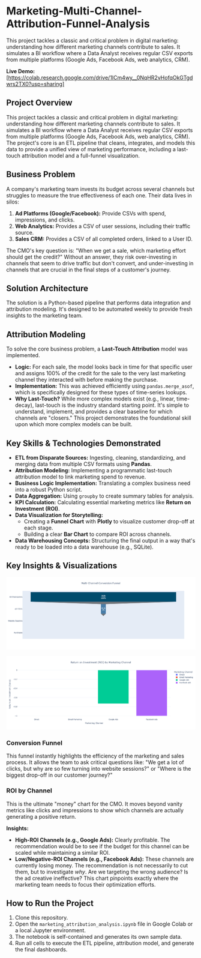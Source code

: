 # Marketing-Multi-Channel-Attribution-Funnel-Analysis
This project tackles a classic and critical problem in digital marketing: understanding how different marketing channels contribute to sales. It simulates a BI workflow where a Data Analyst receives regular CSV exports from multiple platforms (Google Ads, Facebook Ads, web analytics, CRM).

**Live Demo:** [https://colab.research.google.com/drive/1ICm4wy__0NqHR2vHofqOkGTgdwrs2TX0?usp=sharing]

## Project Overview

This project tackles a classic and critical problem in digital marketing: understanding how different marketing channels contribute to sales. It simulates a BI workflow where a Data Analyst receives regular CSV exports from multiple platforms (Google Ads, Facebook Ads, web analytics, CRM). The project's core is an ETL pipeline that cleans, integrates, and models this data to provide a unified view of marketing performance, including a last-touch attribution model and a full-funnel visualization.

## Business Problem

A company's marketing team invests its budget across several channels but struggles to measure the true effectiveness of each one. Their data lives in silos:
1.  **Ad Platforms (Google/Facebook):** Provide CSVs with spend, impressions, and clicks.
2.  **Web Analytics:** Provides a CSV of user sessions, including their traffic source.
3.  **Sales CRM:** Provides a CSV of all completed orders, linked to a User ID.

The CMO's key question is: "When we get a sale, which marketing effort should get the credit?" Without an answer, they risk over-investing in channels that seem to drive traffic but don't convert, and under-investing in channels that are crucial in the final steps of a customer's journey.

## Solution Architecture

The solution is a Python-based pipeline that performs data integration and attribution modeling. It's designed to be automated weekly to provide fresh insights to the marketing team.


## Attribution Modeling

To solve the core business problem, a **Last-Touch Attribution** model was implemented.

*   **Logic:** For each sale, the model looks back in time for that specific user and assigns 100% of the credit for the sale to the very last marketing channel they interacted with before making the purchase.
*   **Implementation:** This was achieved efficiently using `pandas.merge_asof`, which is specifically designed for these types of time-series lookups.
*   **Why Last-Touch?** While more complex models exist (e.g., linear, time-decay), last-touch is the industry standard starting point. It's simple to understand, implement, and provides a clear baseline for which channels are "closers." This project demonstrates the foundational skill upon which more complex models can be built.

## Key Skills & Technologies Demonstrated

*   **ETL from Disparate Sources:** Ingesting, cleaning, standardizing, and merging data from multiple CSV formats using **Pandas**.
*   **Attribution Modeling:** Implementing a programmatic last-touch attribution model to link marketing spend to revenue.
*   **Business Logic Implementation:** Translating a complex business need into a robust Python script.
*   **Data Aggregation:** Using `groupby` to create summary tables for analysis.
*   **KPI Calculation:** Calculating essential marketing metrics like **Return on Investment (ROI)**.
*   **Data Visualization for Storytelling:**
    *   Creating a **Funnel Chart** with **Plotly** to visualize customer drop-off at each stage.
    *   Building a clear **Bar Chart** to compare ROI across channels.
*   **Data Warehousing Concepts:** Structuring the final output in a way that's ready to be loaded into a data warehouse (e.g., SQLite).

## Key Insights & Visualizations
![Key Insights & Visualizations](snapshotsPloty/Plot1.png)

![Key Insights & Visualizations](snapshotsPloty/Plot2.png)

### Conversion Funnel

 <!-- Replace with a screenshot of your funnel chart -->

This funnel instantly highlights the efficiency of the marketing and sales process. It allows the team to ask critical questions like: "We get a lot of clicks, but why are so few turning into website sessions?" or "Where is the biggest drop-off in our customer journey?"

### ROI by Channel

 <!-- Replace with a screenshot of your ROI bar chart -->

This is the ultimate "money" chart for the CMO. It moves beyond vanity metrics like clicks and impressions to show which channels are actually generating a positive return.

**Insights:**

*   **High-ROI Channels (e.g., Google Ads):** Clearly profitable. The recommendation would be to see if the budget for this channel can be scaled while maintaining a similar ROI.
*   **Low/Negative-ROI Channels (e.g., Facebook Ads):** These channels are currently losing money. The recommendation is not necessarily to cut them, but to investigate *why*. Are we targeting the wrong audience? Is the ad creative ineffective? This chart pinpoints exactly where the marketing team needs to focus their optimization efforts.

## How to Run the Project

1.  Clone this repository.
2.  Open the `marketing_attribution_analysis.ipynb` file in Google Colab or a local Jupyter environment.
3.  The notebook is self-contained and generates its own sample data.
4.  Run all cells to execute the ETL pipeline, attribution model, and generate the final dashboards.
